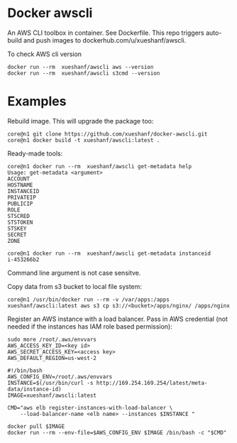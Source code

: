 Docker awscli
=============

An AWS CLI toolbox in container. See Dockerfile.
This repo triggers auto-build and push images to dockerhub.com/u/xueshanf/awscli.

To check AWS cli version

```
docker run --rm  xueshanf/awscli aws --version
docker run --rm  xueshanf/awscli s3cmd --version
```

Examples
========

Rebuild image. This will upgrade the package too:

```
core@n1 git clone https://github.com/xueshanf/docker-awscli.git
core@n1 docker build -t xueshanf/awscli:latest .
```

Ready-made tools:

```
core@n1 docker run --rm  xueshanf/awscli get-metadata help
Usage: get-metadata <argument>
ACCOUNT
HOSTNAME
INSTANCEID
PRIVATEIP
PUBLICIP
ROLE
STSCRED
STSTOKEN
STSKEY
SECRET
ZONE

core@n1 docker run --rm  xueshanf/awscli get-metadata instanceid
i-453266b2
```
Command line argument is not case sensitve.

Copy data from s3 bucket to local file system:

```
core@n1 /usr/bin/docker run --rm -v /var/apps:/apps xueshanf/awscli:latest aws s3 cp s3://<bucket>/apps/nginx/ /apps/nginx
```

Register an AWS instance with a load balancer.
Pass in AWS credential (not needed if the instances has IAM role based permission):

```
sudo more /root/.aws/envvars
AWS_ACCESS_KEY_ID=<key id>
AWS_SECRET_ACCESS_KEY=<access key>
AWS_DEFAULT_REGION=us-west-2
```

```
#!/bin/bash
AWS_CONFIG_ENV=/root/.aws/envvars
INSTANCE=$(/usr/bin/curl -s http://169.254.169.254/latest/meta-data/instance-id)
IMAGE=xueshanf/awscli:latest

CMD="aws elb register-instances-with-load-balancer \
    --load-balancer-name <elb name> --instances $INSTANCE "

docker pull $IMAGE
docker run --rm --env-file=$AWS_CONFIG_ENV $IMAGE /bin/bash -c "$CMD"
```
